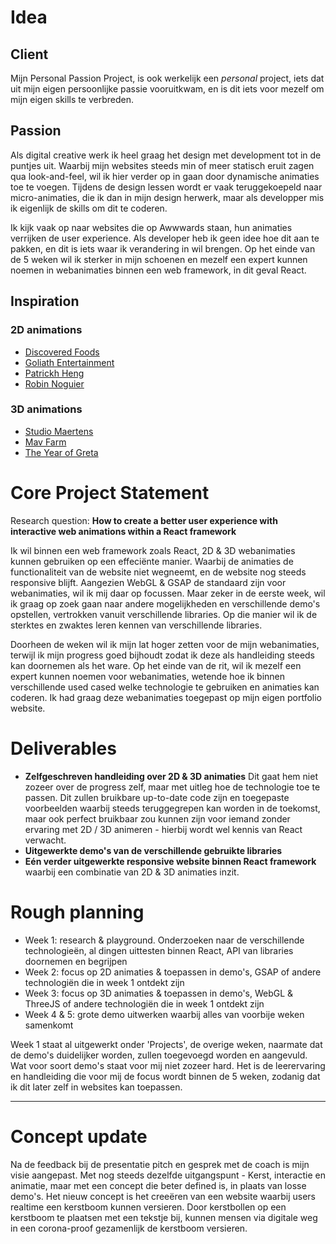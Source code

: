 # Idea
## Client
Mijn Personal Passion Project, is ook werkelijk een *personal* project, iets dat uit mijn eigen persoonlijke passie vooruitkwam, en is dit iets voor mezelf om mijn eigen skills te verbreden.

## Passion
Als digital creative werk ik heel graag het design met development tot in de puntjes uit. Waarbij mijn websites steeds min of meer statisch eruit zagen qua look-and-feel, wil ik hier verder op in gaan door dynamische animaties toe te voegen. Tijdens de design lessen wordt er vaak teruggekoepeld naar micro-animaties, die ik dan in mijn design herwerk, maar als developper mis ik eigenlijk de skills om dit te coderen. 

Ik kijk vaak op naar websites die op Awwwards staan, hun animaties verrijken de user experience. Als developer heb ik geen idee hoe dit aan te pakken, en dit is iets waar ik verandering in wil brengen. Op het einde van de 5 weken wil ik sterker in mijn schoenen en mezelf een expert kunnen noemen in webanimaties binnen een web framework, in dit geval React.

## Inspiration
### 2D animations
* [Discovered Foods](https://www.discoveredfoods.com/)
* [Goliath Entertainment](https://www.goliath-entertainment.com/)
* [Patrickh Heng](https://patrickheng.com/)
* [Robin Noguier](https://robin-noguier.com/project/iv-skaya/)

### 3D animations
* [Studio Maertens](https://studiomaertens.com/)
* [Mav Farm](https://mav.farm)
* [The Year of Greta](https://theyearofgreta.com/)

# Core Project Statement
Research question: **How to create a better user experience with interactive web animations within a React framework**

Ik wil binnen een web framework zoals React, 2D & 3D webanimaties kunnen gebruiken op een effeciënte manier. Waarbij de animaties de functionaliteit van de website niet wegneemt, en de website nog steeds responsive blijft. Aangezien WebGL & GSAP de standaard zijn voor webanimaties, wil ik mij daar op focussen. Maar zeker in de eerste week, wil ik graag op zoek gaan naar andere mogelijkheden en verschillende demo's opstellen, vertrokken vanuit verschillende libraries. Op die manier wil ik de sterktes en zwaktes leren kennen van verschillende libraries. 

Doorheen de weken wil ik mijn lat hoger zetten voor de mijn webanimaties, terwijl ik mijn progress goed bijhoudt zodat ik deze als handleiding steeds kan doornemen als het ware. Op het einde van de rit, wil ik mezelf een expert kunnen noemen voor webanimaties, wetende hoe ik binnen verschillende used cased welke technologie te gebruiken en animaties kan coderen. Ik had graag deze webanimaties toegepast op mijn eigen portfolio website.

# Deliverables
* **Zelfgeschreven handleiding over 2D & 3D animaties** Dit gaat hem niet zozeer over de progress zelf, maar met uitleg hoe de technologie toe te passen. Dit zullen bruikbare up-to-date code zijn en toegepaste voorbeelden waarbij steeds teruggegrepen kan worden in de toekomst, maar ook perfect bruikbaar zou kunnen zijn voor iemand zonder ervaring met 2D / 3D animeren - hierbij wordt wel kennis van React verwacht.
* **Uitgewerkte demo's van de verschillende gebruikte libraries**
* **Eén verder uitgewerkte responsive website binnen React framework** waarbij een combinatie van 2D & 3D animaties inzit.

# Rough planning
* Week 1: research & playground. Onderzoeken naar de verschillende technologieën, al dingen uittesten binnen React, API van libraries doornemen en begrijpen
* Week 2: focus op 2D animaties & toepassen in demo's, GSAP of andere technologiën die in week 1 ontdekt zijn
* Week 3: focus op 3D animaties & toepassen in demo's, WebGL & ThreeJS of andere technologiën die in week 1 ontdekt zijn
* Week 4 & 5: grote demo uitwerken waarbij alles van voorbije weken samenkomt

Week 1 staat al uitgewerkt onder 'Projects', de overige weken, naarmate dat de demo's duidelijker worden, zullen toegevoegd worden en aangevuld. Wat voor soort demo's staat voor mij niet zozeer hard. Het is de leerervaring en handleiding die voor mij de focus wordt binnen de 5 weken, zodanig dat ik dit later zelf in websites kan toepassen.

---

# Concept update
Na de feedback bij de presentatie pitch en gesprek met de coach is mijn visie aangepast. Met nog steeds dezelfde uitgangspunt - Kerst, interactie en animatie, maar met een concept die beter defined is, in plaats van losse demo's. Het nieuw concept is het creeëren van een website waarbij users realtime een kerstboom kunnen versieren. Door kerstbollen op een kerstboom te plaatsen met een tekstje bij, kunnen mensen via digitale weg in een corona-proof gezamenlijk de kerstboom versieren.
